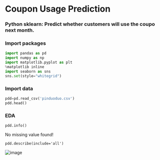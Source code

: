 # Coupon Usage Prediction
### Python sklearn: Predict whether customers will use the coupo next month.

### Import packages
```Python
import pandas as pd
import numpy as np
import matplotlib.pyplot as plt
%matplotlib inline
import seaborn as sns
sns.set(style="whitegrid")
```

### Import data
```Python
pdd=pd.read_csv('pinduoduo.csv')
pdd.head()
```

### EDA
```
pdd.info()
```
No missing value found!
```
pdd.describe(include='all')
```
![image](https://github.com/cassiezy/Sales_Analysis_Uniqlo/blob/master/pic/description.png)
